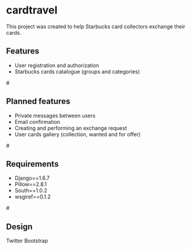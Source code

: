 # cardtravel
This project was created to help Starbucks card collectors exchange their cards.

<h2>Features</h2>
<ul>
<li>User registration and authorization</li>
<li>Starbucks cards catalogue (groups and categories)</li>
</ul>

#<h2>Planned features</h2>
<ul>
<li>Private messages between users</li>
<li>Email confirmation</li>
<li>Creating and performing an exchange request</li>
<li>User cards gallery (collection, wanted and for offer)</li>
</ul>

#<h2>Requirements</h2>
<ul>
<li>Django==1.6.7</li>
<li>Pillow==2.8.1</li>
<li>South==1.0.2</li>
<li>wsgiref==0.1.2</li>
</ul>

#<h2>Design</h2>
Twitter Bootstrap 
